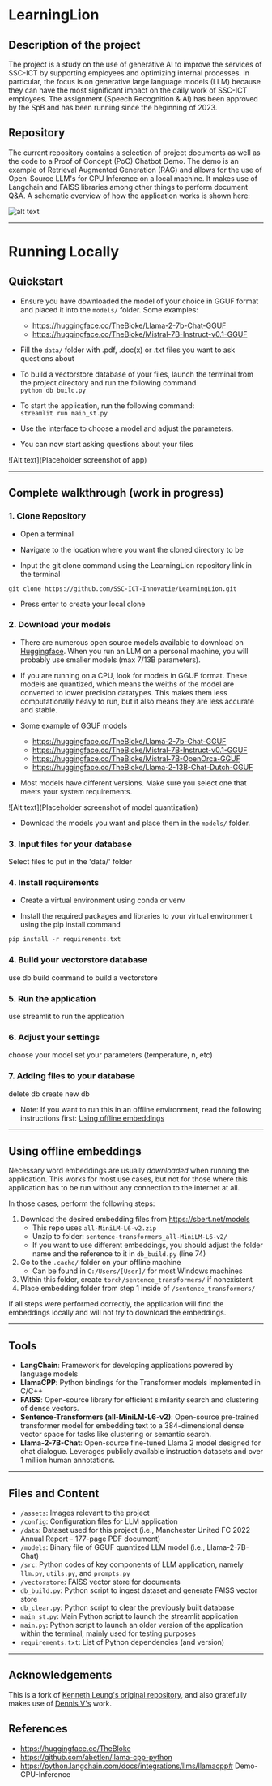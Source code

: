 # LearningLion

## Description of the project
The project is a study on the use of generative AI to improve the services of SSC-ICT by supporting employees and optimizing internal processes. In particular, the focus is on generative large language models (LLM) because they can have the most significant impact on the daily work of SSC-ICT employees. The assignment (Speech Recognition & AI) has been approved by the SpB and has been running since the beginning of 2023. 

## Repository
The current repository contains a selection of project documents as well as the code to a Proof of Concept (PoC) Chatbot Demo. The demo is an example of Retrieval Augmented Generation (RAG) and allows for the use of Open-Source LLM's for CPU Inference on a local machine. It makes use of Langchain and FAISS libraries among other things to perform document Q&A. A schematic overview of how the application works is shown here: 

![alt text](https://github.com/SSC-ICT-Innovatie/LearningLion/blob/main/project_docs/AI%20Demo%20arch.png)

___
# Running Locally
## Quickstart

- Ensure you have downloaded the model of your choice in GGUF format and placed it into the `models/` folder. Some examples:
    - https://huggingface.co/TheBloke/Llama-2-7b-Chat-GGUF
    - https://huggingface.co/TheBloke/Mistral-7B-Instruct-v0.1-GGUF

- Fill the `data/` folder with .pdf, .doc(x) or .txt files you want to ask questions about

- To build a vectorstore database of your files, launch the terminal from the project directory and run the following command <br>
`python db_build.py`

- To start the application, run the following command: <br>
`streamlit run main_st.py`

- Use the interface to choose a model and adjust the parameters.

- You can now start asking questions about your files

![Alt text](Placeholder screenshot of app)
___
## Complete walkthrough (work in progress)
### 1. Clone Repository
- Open a terminal

- Navigate to the location where you want the cloned directory to be

- Input the git clone command using the LearningLion repository link in the terminal
```
git clone https://github.com/SSC-ICT-Innovatie/LearningLion.git
```

- Press enter to create your local clone

### 2. Download your models
- There are numerous open source models available to download on [Huggingface](https://huggingface.co/spaces/HuggingFaceH4/open_llm_leaderboard). When you run an LLM on a personal machine, you will probably use smaller models (max 7/13B parameters).

- If you are running on a CPU, look for models in GGUF format. These models are quantized, which means the weiths of the model are converted to lower precision datatypes. This makes them less computationally heavy to run, but it also means they are less accurate and stable.

- Some example of GGUF models
    - https://huggingface.co/TheBloke/Llama-2-7b-Chat-GGUF
    - https://huggingface.co/TheBloke/Mistral-7B-Instruct-v0.1-GGUF
    - https://huggingface.co/TheBloke/Mistral-7B-OpenOrca-GGUF
    - https://huggingface.co/TheBloke/Llama-2-13B-Chat-Dutch-GGUF

- Most models have different versions. Make sure you select one that meets your system requirements.

![Alt text](Placeholder screenshot of model quantization)

- Download the models you want and place them in the `models/` folder.

### 3. Input files for your database
Select files to put in the 'data/' folder

### 4. Install requirements
- Create a virtual environment using conda or venv

- Install the required packages and libraries to your virtual environment using the pip install command

```
pip install -r requirements.txt
```

### 4. Build your vectorstore database
use db build command to build a vectorstore

### 5. Run the application
use streamlit to run the application

### 6. Adjust your settings
choose your model
set your parameters (temperature, n, etc)

### 7. Adding files to your database
delete db
create new db


- Note: If you want to run this in an offline environment, read the following instructions first: [Using offline embeddings](#using-offline-embeddings)

___
## Using offline embeddings
Necessary word embeddings are usually *downloaded* when running the application. This works for most use cases, but not for those where this application has to be run without any connection to the internet at all.

In those cases, perform the following steps:
1.  Download the desired embedding files from https://sbert.net/models
    - This repo uses `all-MiniLM-L6-v2.zip`
    - Unzip to folder: `sentence-transformers_all-MiniLM-L6-v2/`
    - If you want to use different embeddings, you should adjust the folder name and the reference to it in `db_build.py` (line 74)
2. Go to the `.cache/` folder on your offline machine
    - Can be found in `C:/Users/[User]/` for most Windows machines
3. Within this folder, create `torch/sentence_transformers/` if nonexistent
4. Place embedding folder from step 1 inside of `/sentence_transformers/`

If all steps were performed correctly, the application will find the embeddings locally and will not try to download the embeddings.
___
## Tools
- **LangChain**: Framework for developing applications powered by language models
- **LlamaCPP**: Python bindings for the Transformer models implemented in C/C++
- **FAISS**: Open-source library for efficient similarity search and clustering of dense vectors.
- **Sentence-Transformers (all-MiniLM-L6-v2)**: Open-source pre-trained transformer model for embedding text to a 384-dimensional dense vector space for tasks like clustering or semantic search.
- **Llama-2-7B-Chat**: Open-source fine-tuned Llama 2 model designed for chat dialogue. Leverages publicly available instruction datasets and over 1 million human annotations. 

___
## Files and Content
- `/assets`: Images relevant to the project
- `/config`: Configuration files for LLM application
- `/data`: Dataset used for this project (i.e., Manchester United FC 2022 Annual Report - 177-page PDF document)
- `/models`: Binary file of GGUF quantized LLM model (i.e., Llama-2-7B-Chat) 
- `/src`: Python codes of key components of LLM application, namely `llm.py`, `utils.py`, and `prompts.py`
- `/vectorstore`: FAISS vector store for documents
- `db_build.py`: Python script to ingest dataset and generate FAISS vector store
- `db_clear.py`: Python script to clear the previously built database
- `main_st.py`: Main Python script to launch the streamlit application 
- `main.py`: Python script to launch an older version of the application within the terminal, mainly used for testing purposes
- `requirements.txt`: List of Python dependencies (and version)
___
## Acknowledgements
This is a fork of [Kenneth Leung's original repository](https://github.com/kennethleungty/Llama-2-Open-Source-LLM-CPU-Inference/tree/main), and also gratefully makes use of [Dennis V's](https://github.com/Vlassie/Llama-2-CPU-Inference) work. 

## References
- https://huggingface.co/TheBloke
- https://github.com/abetlen/llama-cpp-python
- https://python.langchain.com/docs/integrations/llms/llamacpp# Demo-CPU-Inference
